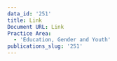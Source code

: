 ```yaml
---
data_id: '251'
title: Link
Document URL: Link
Practice Area:
  - 'Education, Gender and Youth'
publications_slug: '251'
---
```

